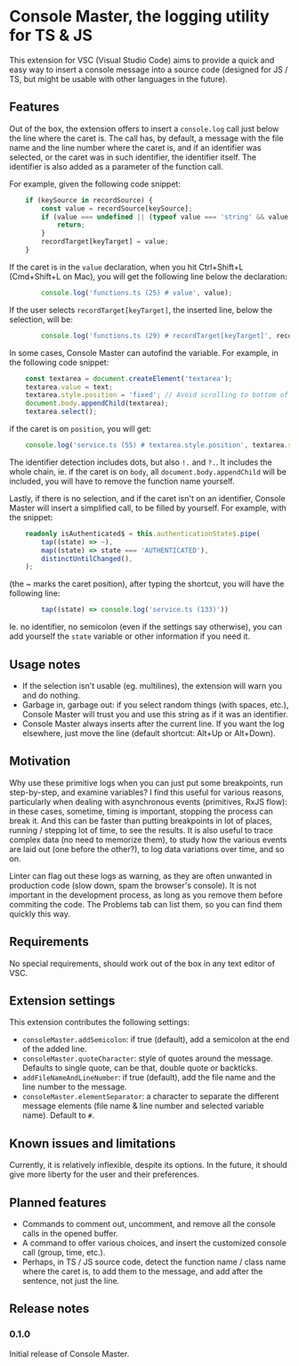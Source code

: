 # Console Master, the logging utility for TS & JS

This extension for VSC (Visual Studio Code) aims to provide a quick and easy way to insert a console message into a source code (designed for JS / TS, but might be usable with other languages in the future).

## Features

Out of the box, the extension offers to insert a `console.log` call just below the line where the caret is.
The call has, by default, a message with the file name and the line number where the caret is, and if an identifier was selected, or the caret was in such identifier, the identifier itself. The identifier is also added as a parameter of the function call.

For example, given the following code snippet:
```typescript
	if (keySource in recordSource) {
		const value = recordSource[keySource];
		if (value === undefined || (typeof value === 'string' && value.length === 0)) {
			return;
		}
		recordTarget[keyTarget] = value;
	}
```
If the caret is in the `value` declaration, when you hit Ctrl+Shift+L (Cmd+Shift+L on Mac), you will get the following line below the declaration:
```typescript
		console.log('functions.ts (25) # value', value);
```
If the user selects `recordTarget[keyTarget]`, the inserted line, below the selection, will be:
```typescript
		console.log('functions.ts (29) # recordTarget[keyTarget]', recordTarget[keyTarget]);
```
In some cases, Console Master can autofind the variable. For example, in the following code snippet:
```typescript
	const textarea = document.createElement('textarea');
	textarea.value = text;
	textarea.style.position = 'fixed'; // Avoid scrolling to bottom of page in Microsoft Edge.
	document.body.appendChild(textarea);
	textarea.select();
```
if the caret is on `position`, you will get:
```typescript
	console.log('service.ts (55) # textarea.style.position', textarea.style.position);
```
The identifier detection includes dots, but also `!.` and `?.`. It includes the whole chain, ie. if the caret is on `body`, all `document.body.appendChild` will be included, you will have to remove the function name yourself.

Lastly, if there is no selection, and if the caret isn't on an identifier, Console Master will insert a simplified call, to be filled by yourself.
For example, with the snippet:
```typescript
	readonly isAuthenticated$ = this.authenticationState$.pipe(
		tap((state) => ~),
		map((state) => state === 'AUTHENTICATED'),
		distinctUntilChanged(),
	);
```
(the ~ marks the caret position), after typing the shortcut, you will have the following line:
```typescript
		tap((state) => console.log('service.ts (133)'))
```
Ie. no identifier, no semicolon (even if the settings say otherwise), you can add yourself the `state` variable or other information if you need it.

## Usage notes

- If the selection isn't usable (eg. multilines), the extension will warn you and do nothing.
- Garbage in, garbage out: if you select random things (with spaces, etc.), Console Master will trust you and use this string as if it was an identifier.
- Console Master always inserts after the current line. If you want the log elsewhere, just move the line (default shortcut: Alt+Up or Alt+Down).

## Motivation

Why use these primitive logs when you can just put some breakpoints, run step-by-step, and examine variables?
I find this useful for various reasons, particularly when dealing with asynchronous events (primitives, RxJS flow): in these cases, sometime, timing is important, stopping the process can break it.
And this can be faster than putting breakpoints in lot of places, running / stepping lot of time, to see the results.
It is also useful to trace complex data (no need to memorize them), to study how the various events are laid out (one before the other?), to log data variations over time, and so on.

Linter can flag out these logs as warning, as they are often unwanted in production code (slow down, spam the browser's console). It is not important in the development process, as long as you remove them before commiting the code. The Problems tab can list them, so you can find them quickly this way.

## Requirements

No special requirements, should work out of the box in any text editor of VSC.

## Extension settings

This extension contributes the following settings:

* `consoleMaster.addSemicolon`: if true (default), add a semicolon at the end of the added line.
* `consoleMaster.quoteCharacter`: style of quotes around the message. Defaults to single quote, can be that, double quote or backticks.
* `addFileNameAndLineNumber`: if true (default), add the file name and the line number to the message.
* `consoleMaster.elementSeparator`: a character to separate the different message elements (file name & line number and selected variable name). Default to `#`.

## Known issues and limitations

Currently, it is relatively inflexible, despite its options.
In the future, it should give more liberty for the user and their preferences.

## Planned features

- Commands to comment out, uncomment, and remove all the console calls in the opened buffer.
- A command to offer various choices, and insert the customized console call (group, time, etc.).
- Perhaps, in TS / JS source code, detect the function name / class name where the caret is, to add them to the message, and add after the sentence, not just the line.

## Release notes

### 0.1.0

Initial release of Console Master.
